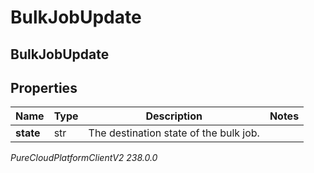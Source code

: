 # BulkJobUpdate

## BulkJobUpdate

## Properties

|Name | Type | Description | Notes|
|------------ | ------------- | ------------- | -------------|
| **state** | str | The destination state of the bulk job. | |



_PureCloudPlatformClientV2 238.0.0_

